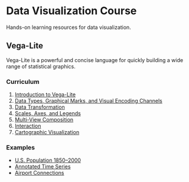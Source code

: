 # Data Visualization Course

Hands-on learning resources for data visualization.

## Vega-Lite

Vega-Lite is a powerful and concise language for quickly building a wide range of statistical graphics.

### Curriculum

1. [Introduction to Vega-Lite](vega-lite/introduction)
2. [Data Types, Graphical Marks, and Visual Encoding Channels](vega-lite/data-types-graphical-marks-encoding-channels)
3. [Data Transformation](vega-lite/data-transformation)
4. [Scales, Axes, and Legends](vega-lite/scales-axes-legends)
5. [Multi-View Composition](vega-lite/multi-view-composition)
6. [Interaction](vega-lite/interaction)
7. [Cartographic Visualization](vega-lite/cartographic-visualization)

### Examples

- [U.S. Population 1850&ndash;2000](vega-lite/examples/us-population-1850-2000)
- [Annotated Time Series](vega-lite/examples/annotated-time-series)
- [Airport Connections](vega-lite/examples/airport-connections)
